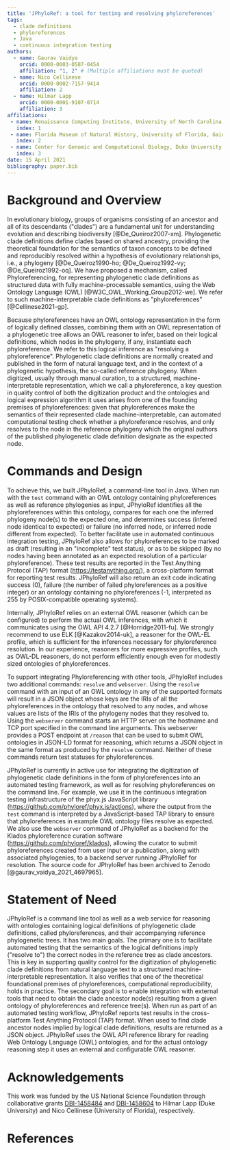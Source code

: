 ```yaml
---
title: 'JPhyloRef: a tool for testing and resolving phyloreferences'
tags:
  - clade definitions
  - phyloreferences
  - Java
  - continuous integration testing
authors:
  - name: Gaurav Vaidya
    orcid: 0000-0003-0587-0454
    affiliation: "1, 2" # (Multiple affiliations must be quoted)
  - name: Nico Cellinese
    orcid: 0000-0002-7157-9414
    affiliation: 2
  - name: Hilmar Lapp
    orcid: 0000-0001-9107-0714
    affiliation: 3
affiliations:
 - name: Renaissance Computing Institute, University of North Carolina, Chapel Hill, NC, USA
   index: 1
 - name: Florida Museum of Natural History, University of Florida, Gainesville, FL, USA
   index: 2
 - name: Center for Genomic and Computational Biology, Duke University, Durham, NC, USA
   index: 3
date: 15 April 2021
bibliography: paper.bib
---
```


# Background and Overview

In evolutionary biology, groups of organisms consisting of an ancestor and all of its descendants ("clades") are a fundamental unit for understanding evolution and describing biodiversity [@De_Queiroz2007-xm]. Phylogenetic clade definitions define clades based on shared ancestry, providing the theoretical foundation for the semantics of taxon concepts to be defined and reproducibly resolved within a hypothesis of evolutionary relationships, i.e., a phylogeny [@De_Queiroz1990-ho; @De_Queiroz1992-vy; @De_Queiroz1992-oq]. We have proposed a mechanism, called Phyloreferencing, for representing phylogenetic clade definitions as structured data with fully machine-processable semantics, using the Web Ontology Language (OWL) [@W3C_OWL_Working_Group2012-we]. We refer to such machine-interpretable clade definitions as "phyloreferences" [@Cellinese2021-gp].

Because phyloreferences have an OWL ontology representation in the form of logically defined classes, combining them with an OWL representation of a phylogenetic tree allows an OWL reasoner to infer, based on their logical definitions, which nodes in the phylogeny, if any, instantiate each phyloreference. We refer to this logical inference as "resolving a phyloreference". Phylogenetic clade definitions are normally created and published in the form of natural language text, and in the context of a phylogenetic hypothesis, the so-called reference phylogeny. When digitized, usually through manual curation, to a structured, machine-interpretable representation, which we call a phyloreference, a key question in quality control of both the digitization product and the ontologies and logical expression algorithm it uses arises from one of the founding premises of phyloreferences: given that phyloreferences make the semantics of their represented clade machine-interpretable, can automated computational testing check whether a phyloreference resolves, and only resolves to the node in the reference phylogeny which the original authors of the published phylogenetic clade definition designate as the expected node.

# Commands and Design

To achieve this, we built JPhyloRef, a command-line tool in Java. When run with the `test` command with an OWL ontology containing phyloreferences as well as reference phylogenies as input, JPhyloRef identifies all the phyloreferences within this ontology, compares for each one the inferred phylogeny node(s) to the expected one, and determines success (inferred node identical to expected) or failure (no inferred node, or inferred node different from expected). To better facilitate use in automated continuous integration testing, JPhyloRef also allows for phyloreferences to be marked as draft (resulting in an "incomplete" test status), or as to be skipped (by no nodes having been annotated as an expected resolution of a particular phyloreference). These test results are reported in the Test Anything Protocol (TAP) format (https://testanything.org/), a cross-platform format for reporting test results. JPhyloRef will also return an exit code indicating success (0), failure (the number of failed phyloreferences as a positive integer) or an ontology containing no phyloreferences (-1, interpreted as 255 by POSIX-compatible operating systems).

Internally, JPhyloRef relies on an external OWL reasoner (which can be configured) to perform the actual OWL inferences, with which it communicates using the OWL API 4.2.7 [@Horridge2011-fu]. We strongly recommend to use ELK [@Kazakov2014-uk], a reasoner for the OWL-EL profile, which is sufficient for the inferences necessary for phyloreference resolution. In our experience, reasoners for more expressive profiles, such as OWL-DL reasoners, do not perform efficiently enough even for modestly sized ontologies of phyloreferences.

To support integrating Phyloreferencing with other tools, JPhyloRef includes two additional commands: `resolve` and `webserver`. Using the `resolve` command with an input of an OWL ontology in any of the supported formats will result in a JSON object whose keys are the IRIs of all the phyloreferences in the ontology that resolved to any nodes, and whose values are lists of the IRIs of the phylogeny nodes that they resolved to. Using the `webserver` command starts an HTTP server on the hostname and TCP port specified in the command line arguments. This webserver provides a POST endpoint at `/reason` that can be used to submit OWL ontologies in JSON-LD format for reasoning, which returns a JSON object in the same format as produced by the `resolve` command. Neither of these commands return test statuses for phyloreferences.

JPhyloRef is currently in active use for integrating the digitization of phylogenetic clade definitions in the form of phyloreferences into an automated testing framework, as well as for resolving phyloreferences on the command line. For example, we use it in the continuous integration testing infrastructure of the phyx.js JavaScript library (https://github.com/phyloref/phyx.js/actions), where the output from the `test` command is interpreted by a JavaScript-based TAP library to ensure that phyloreferences in example OWL ontology files resolve as expected. We also use the `webserver` command of JPhyloRef as a backend for the Klados phyloreference curation software (https://github.com/phyloref/klados), allowing the curator to submit phyloreferences created from user input or a publication, along with associated phylogenies, to a backend server running JPhyloRef for resolution. The source code for JPhyloRef has been archived to Zenodo [@gaurav_vaidya_2021_4697965].

# Statement of Need

JPhyloRef is a command line tool as well as a web service for reasoning with ontologies containing logical definitions of phylogenetic clade definitions, called phyloreferences, and their accompanying reference phylogenetic trees. It has two main goals. The primary one is to facilitate automated testing that the semantics of the logical definitions imply ("resolve to") the correct nodes in the reference tree as clade ancestors. This is key in supporting quality control for the digitization of phylogenetic clade definitions from natural language text to a structured machine-interpretable representation. It also verifies that one of the theoretical foundational premises of phyloreferences, computational reproducibility, holds in practice. The secondary goal is to enable integration with external tools that need to obtain the clade ancestor node(s) resulting from a given ontology of phyloreferences and reference tree(s). When run as part of an automated testing workflow, JPhyloRef reports test results in the cross-platform Test Anything Protocol (TAP) format. When used to find clade ancestor nodes implied by logical clade definitions, results are returned as a JSON object. JPhyloRef uses the OWL API reference library for reading Web Ontology Language (OWL) ontologies, and for the actual ontology reasoning step it uses an external and configurable OWL reasoner.

# Acknowledgements

This work was funded by the US National Science Foundation through collaborative grants [DBI-1458484] and [DBI-1458604] to Hilmar Lapp (Duke University) and Nico Cellinese (University of Florida), respectively.

# References

  [DBI-1458484]: http://www.nsf.gov/awardsearch/showAward?AWD_ID=1458484
  [DBI-1458604]: http://www.nsf.gov/awardsearch/showAward?AWD_ID=1458604
